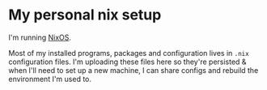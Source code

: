 # My personal nix setup

I'm running [NixOS](https://nixos.org/).

Most of my installed programs, packages and configuration lives in `.nix` configuration files.
I'm uploading these files here so they're persisted & when I'll need to set up a new machine, I can share configs and rebuild the environment I'm used to.
